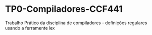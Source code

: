 # TP0-Compiladores-CCF441
Trabalho Prático da disciplina de compiladores - definições regulares usando a ferramente lex
